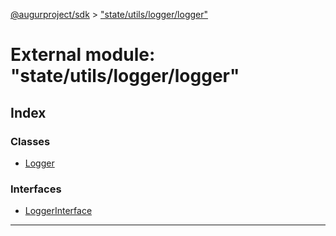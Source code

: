 [@augurproject/sdk](../README.md) > ["state/utils/logger/logger"](../modules/_state_utils_logger_logger_.md)

# External module: "state/utils/logger/logger"

## Index

### Classes

* [Logger](../classes/_state_utils_logger_logger_.logger.md)

### Interfaces

* [LoggerInterface](../interfaces/_state_utils_logger_logger_.loggerinterface.md)

---

